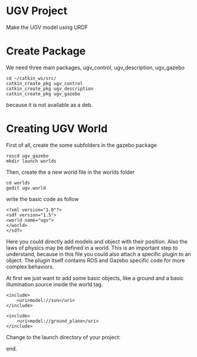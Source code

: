 # UGV Project

Make the UGV model using URDF

# Create Package

We need three main packages, ugv_control, ugv_description, ugv_gazebo

    cd ~/catkin_ws/src/
    catkin_create_pkg ugv_control
    catkin_create_pkg ugv_description
    catkin_create_pkg ugv_gazebo

because it is not available as a deb.

# Creating UGV World

First of all, create the some subfolders in the gazebo package

    roscd ugv_gazebo
    mkdir launch worlds

Then, create the a new world file in the worlds folder

    cd worlds
    gedit ugv.world
    
write the basic code as follow

    <?xml version="1.0"?>
    <sdf version="1.5">
    <world name="ugv">
    </world>
    </sdf>
    
Here you could directly add models and object with their position. Also the laws of physics may be defined in a world. This is an important step to understand, because in this file you could also attach a specific plugin to an object. The plugin itself contains ROS and Gazebo specific code for more complex behaviors.

At first we just want to add some basic objects, like a ground and a basic illumination source inside the world tag.

    <include>
        <uri>model://sun</uri>
    </include>

    <include>
        <uri>model://ground_plane</uri>
    </include>
    
Change to the launch directory of your project:



end.
